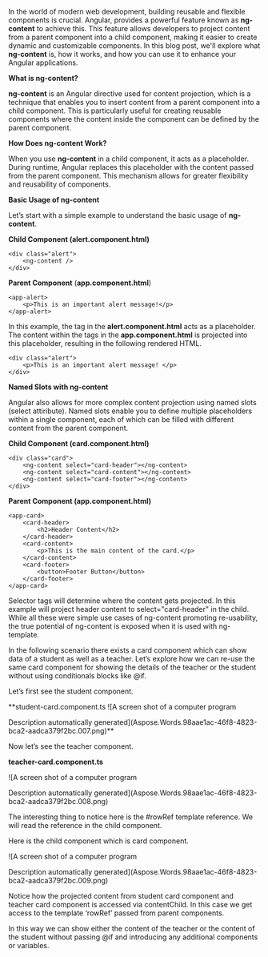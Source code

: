 ﻿In the world of modern web development, building reusable and flexible components is crucial. Angular, provides a powerful feature known as **ng-content** to achieve this. This feature allows developers to project content from a parent component into a child component, making it easier to create dynamic and customizable components. In this blog post, we'll explore what **ng-content** is, how it works, and how you can use it to enhance your Angular applications.

**What is ng-content?**

**ng-content** is an Angular directive used for content projection, which is a technique that enables you to insert content from a parent component into a child component. This is particularly useful for creating reusable components where the content inside the component can be defined by the parent component.

**How Does ng-content Work?**

When you use **ng-content** in a child component, it acts as a placeholder. During runtime, Angular replaces this placeholder with the content passed from the parent component. This mechanism allows for greater flexibility and reusability of components.

**Basic Usage of ng-content**

Let’s start with a simple example to understand the basic usage of **ng-content**.

**Child Component (alert.component.html)**

    <div class="alert">
        <ng-content />
    </div>

**Parent Component** (**app.component.html**)

    <app-alert>
        <p>This is an important alert message!</p>
    </app-alert>

In this example, the **<ng-content></ng-content>** tag in the **alert.component.html** acts as a placeholder. The content within the **<app-alert>** tags in the **app.component.html** is projected into this placeholder, resulting in the following rendered HTML.

    <div class="alert">
        <p>This is an important alert message! </p>
    </div>

**Named Slots with ng-content**

Angular also allows for more complex content projection using named slots (select attiribute). Named slots enable you to define multiple placeholders within a single component, each of which can be filled with different content from the parent component.

**Child Component (card.component.html)**

    <div class="card">
        <ng-content select="card-header"></ng-content>  
        <ng-content select="card-content"></ng-content>
        <ng-content select="card-footer"></ng-content>
    </div>

**Parent Component (app.component.html)**
    
    <app-card>
        <card-header>
            <h2>Header Content</h2>
        </card-header>
        <card-content>
            <p>This is the main content of the card.</p>
        </card-content>
        <card-footer>
            <button>Footer Button</button>
        </card-footer>
    </app-card>

Selector tags will determine where the content gets projected. 
In this example **<card-header>** will project header content to select="card-header" in the child.
While all these were simple use cases of ng-content promoting re-usability, the true potential of ng-content is exposed when it is used with ng-template. 

In the following scenario there exists a card component which can show data of a student as well as a teacher. Let’s explore how we can re-use the same card component for showing the details of the teacher or the student without using conditionals blocks like @if.

Let’s first see the student component.

**student-card.component.ts
![A screen shot of a computer program

Description automatically generated](Aspose.Words.98aae1ac-46f8-4823-bca2-aadca379f2bc.007.png)**

Now let’s see the teacher component.

**teacher-card.component.ts**

![A screen shot of a computer program

Description automatically generated](Aspose.Words.98aae1ac-46f8-4823-bca2-aadca379f2bc.008.png)

The interesting thing to notice here is the #rowRef template reference. We will read the reference in the child component.

Here is the child component which is card component.

![A screen shot of a computer program

Description automatically generated](Aspose.Words.98aae1ac-46f8-4823-bca2-aadca379f2bc.009.png)

Notice how the projected content from student card component and teacher card component is accessed via contentChild. In this case we get access to the template ‘rowRef’ passed from parent components. 

In this way we can show either the content of the teacher or the content of the student without passing @if and introducing any additional components or variables.

